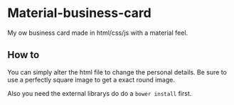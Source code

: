 # Material-business-card
My ow business card made in html/css/js with a material feel.


## How to
You can simply alter the html file to change the personal details. Be sure to use a perfectly square image to get a exact round image.

Also you need the external librarys do do a `bower install` first.
